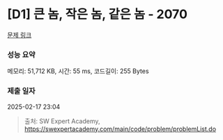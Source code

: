 # [D1] 큰 놈, 작은 놈, 같은 놈 - 2070 

[문제 링크](https://swexpertacademy.com/main/code/problem/problemDetail.do?contestProbId=AV5QQ6qqA40DFAUq) 

### 성능 요약

메모리: 51,712 KB, 시간: 55 ms, 코드길이: 255 Bytes

### 제출 일자

2025-02-17 23:04



> 출처: SW Expert Academy, https://swexpertacademy.com/main/code/problem/problemList.do